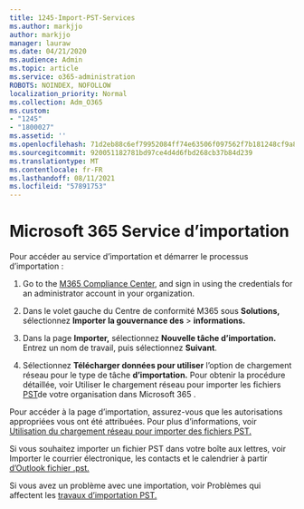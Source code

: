 ```yaml
---
title: 1245-Import-PST-Services
ms.author: markjjo
author: markjjo
manager: lauraw
ms.date: 04/21/2020
ms.audience: Admin
ms.topic: article
ms.service: o365-administration
ROBOTS: NOINDEX, NOFOLLOW
localization_priority: Normal
ms.collection: Adm_O365
ms.custom:
- "1245"
- "1800027"
ms.assetid: ''
ms.openlocfilehash: 71d2eb88c6ef79952084ff74e63506f097562f7b181248cf9a83ddc56dbffb2a
ms.sourcegitcommit: 920051182781bd97ce4d4d6fbd268cb37b84d239
ms.translationtype: MT
ms.contentlocale: fr-FR
ms.lasthandoff: 08/11/2021
ms.locfileid: "57891753"
---
```

# <a name="microsoft-365-import-service"></a>Microsoft 365 Service d’importation

Pour accéder au service d’importation et démarrer le processus d’importation :

1. Go to the [M365 Compliance Center](https://compliance.microsoft.com/), and sign in using the credentials for an administrator account in your organization.

1. Dans le volet gauche du Centre de conformité M365 sous **Solutions,** sélectionnez **Importer la gouvernance des**  >  **informations.**

1. Dans la page **Importer,** sélectionnez **Nouvelle tâche d’importation.** Entrez un nom de travail, puis sélectionnez **Suivant**.

1. Sélectionnez **Télécharger données pour utiliser** l’option de chargement réseau pour le type de tâche **d’importation.** Pour obtenir la procédure détaillée, voir Utiliser le chargement réseau pour importer les fichiers [PST](https://docs.microsoft.com/compliance/use-network-upload-to-import-pst-files)de votre organisation dans Microsoft 365 .

Pour accéder  à la page d’importation, assurez-vous que les autorisations appropriées vous ont été attribuées. Pour plus d’informations, voir [Utilisation du chargement réseau pour importer des fichiers PST.](https://docs.microsoft.com/microsoft-365/compliance/importing-pst-files-to-office-365#using-network-upload-to-import-pst-files)

Si vous souhaitez importer un fichier PST dans votre boîte aux lettres, voir Importer le courrier électronique, les contacts et le calendrier à partir [d’Outlook fichier .pst.](https://support.office.com/article/import-email-contacts-and-calendar-from-an-outlook-pst-file-431a8e9a-f99f-4d5f-ae48-ded54b3440ac)

Si vous avez un problème avec une importation, voir Problèmes qui affectent les [travaux d’importation PST.](https://docs.microsoft.com/office365/troubleshoot/pst-import-service/issues-with-pst-import-job)


